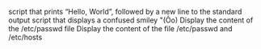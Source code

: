 script that prints “Hello, World”, followed by a new line to the standard output
script that displays a confused smiley "(Ôo)
Display the content of the /etc/passwd file
Display the content of the file /etc/passwd and /etc/hosts
